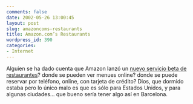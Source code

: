 ```yaml
---
comments: false
date: 2002-05-26 13:00:45
layout: post
slug: amazoncoms-restaurants
title: Amazon.com’s Restaurants
wordpress_id: 390
categories:
- Internet
---
```


Alguien se ha dado cuenta que Amazon lanzó un [nuevo servicio beta de restaurantes](http://www.amazon.com/exec/obidos/tg/browse/-/913908/ref=sd_str_rs/104-5525483-4399955)? donde se pueden ver menues online? donde se puede reservar por teléfono, online, con tarjeta de crédito? Dios, que dormido estaba pero lo único malo es que es sólo para Estados Unidos, y para algunas ciudades… que bueno sería tener algo así en Barcelona.




 
